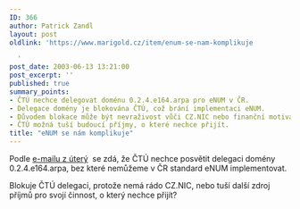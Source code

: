 ```yaml
---
ID: 366
author: Patrick Zandl
layout: post
oldlink: 'https://www.marigold.cz/item/enum-se-nam-komplikuje

  '
post_date: 2003-06-13 13:21:00
post_excerpt: ''
published: true
summary_points:
- ČTÚ nechce delegovat doménu 0.2.4.e164.arpa pro eNUM v ČR.
- Delegace domény je blokována ČTÚ, což brání implementaci eNUM.
- Důvodem blokace může být nevraživost vůči CZ.NIC nebo finanční motivace.
- ČTÚ možná tuší budoucí příjmy, o které nechce přijít.
title: "eNUM se nám komplikuje"
---
```


<p>
Podle <A href="http://www.ripe.net/ripencc/mail-archives/enum-request/2003/msg00034.html">e-mailu z úterý</A>&#160; se zdá, že ČTÚ nechce posvětit delegaci domény 0.2.4.e164.arpa, bez které nemůžeme v ČR standard eNUM implementovat.</p>

<p>
Blokuje ČTÚ delegaci, protože nemá rádo CZ.NIC,&#160;nebo tuší další zdroj příjmů pro svojí činnost, o který nechce přijít?</p>